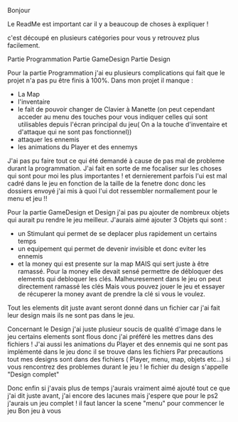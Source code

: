 Bonjour

Le ReadMe est important car il y a beaucoup de choses à expliquer !

c'est découpé en plusieurs catégories pour vous y retrouvez plus facilement.

Partie Programmation
Partie GameDesign
Partie Design

Pour la partie Programmation j'ai eu plusieurs complications qui fait que le projet n'a pas pu être finis à 100%. Dans mon projet il manque :
- La Map
- l'inventaire
- le fait de pouvoir changer de Clavier à Manette (on peut cependant acceder au menu des touches pour vous indiquer celles qui sont utilisables depuis l'écran principal du jeu( On a la touche d'inventaire et d'attaque qui ne sont pas fonctionnel))
- attaquer les ennemis
- les animations du Player et des ennemys

J'ai pas pu faire tout ce qui été demandé à cause de pas mal de probleme durant la programmation. J'ai fait en sorte de me focaliser sur les choses qui sont pour moi les plus importantes !
et dernierement parfois l'ui est mal cadré dans le jeu en fonction de la taille de la fenetre donc donc les dossiers envoyé j'ai mis à quoi l'ui dot ressembler normallement pour le menu et jeu !!


Pour la partie GameDesign et Design j'ai pas pu ajouter de nombreux objets qui aurait pu rendre le jeu meilleur. J'aurais aimé ajouter 3 Objets qui sont :
- un Stimulant qui permet de se deplacer plus rapidement un certains temps
- un equipement qui permet de devenir invisible et donc eviter les ennemis
- et la money qui est presente sur la map MAIS qui sert juste à être ramassé. Pour la money elle devait sensé permettre de débloquer des elements qui debloquer les clés. Malheuresement dans le jeu on peut directement ramassé les clés Mais vous pouvez jouer le jeu et essayer de récuperer la money avant de prendre la clé si vous le voulez. 

Tout les elements dit juste avant seront donné dans un fichier car j'ai fait leur design mais ils ne sont pas dans le jeu.


Concernant le Design j'ai juste plusieur soucis de qualité d'image dans le jeu certains elements sont flous donc j'ai préféré les mettres dans des fichiers ! J'ai aussi les animations du Player et des ennemis qui ne sont pas implémenté dans le jeu donc il se trouve dans les fichiers
Par precautions tout mes designs sont dans des fichiers ( Player, menu, map, objets etc...) si vous rencontrez des problemes durant le jeu !
le fichier du design s'appelle "Design complet"

Donc enfin si j'avais plus de temps j'aurais vraiment aimé ajouté tout ce que j'ai dit juste avant, j'ai encore des lacunes mais j'espere que pour le ps2 j'aurais un jeu complet !
il faut lancer la scene "menu" pour commencer le jeu
Bon jeu à vous
